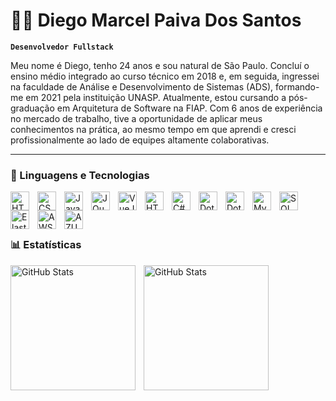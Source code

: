 # 👨‍💻 Diego Marcel Paiva Dos Santos

**`Desenvolvedor Fullstack`**

Meu nome é Diego, tenho 24 anos e sou natural de São Paulo. Concluí o ensino médio integrado ao curso técnico em 2018 e, em seguida, ingressei na faculdade de Análise e Desenvolvimento de Sistemas (ADS), formando-me em 2021 pela instituição UNASP. Atualmente, estou cursando a pós-graduação em Arquitetura de Software na FIAP. Com 6 anos de experiência no mercado de trabalho, tive a oportunidade de aplicar meus conhecimentos na prática, ao mesmo tempo em que aprendi e cresci profissionalmente ao lado de equipes altamente colaborativas.

---

### 🤖 Linguagens e Tecnologias

<img align="left" alt="HTML" title="HTML" width="30px" style="padding-right: 10px;" src="https://cdn.jsdelivr.net/gh/devicons/devicon@latest/icons/html5/html5-original.svg" />
<img align="left" alt="CSS" title="CSS" width="30px" style="padding-right: 10px;" src="https://cdn.jsdelivr.net/gh/devicons/devicon@latest/icons/css3/css3-original.svg" />
<img align="left" alt="JavaScript" title="JavaScript" width="30px" style="padding-right: 10px;" src="https://cdn.jsdelivr.net/gh/devicons/devicon@latest/icons/javascript/javascript-original.svg" />
<img align="left" alt="JQuery" title="JQuery" width="30px" style="padding-right: 10px;" src="https://cdn.jsdelivr.net/gh/devicons/devicon@latest/icons/jquery/jquery-original.svg" />
<img align="left" alt="VueJS" title="VueJS" width="30px" style="padding-right: 10px;" src="https://cdn.jsdelivr.net/gh/devicons/devicon@latest/icons/vuejs/vuejs-original.svg" />
<img align="left" alt="HTML" title="HTML" width="30px" style="padding-right: 10px;" src="https://cdn.jsdelivr.net/gh/devicons/devicon@latest/icons/bootstrap/bootstrap-original.svg" />
<img align="left" alt="C#" title="C#" width="30px" style="padding-right: 10px;" src="https://cdn.jsdelivr.net/gh/devicons/devicon@latest/icons/csharp/csharp-original.svg" />
<img align="left" alt="DotNetCore" title="DotNetCore" width="30px" style="padding-right: 10px;" src="https://cdn.jsdelivr.net/gh/devicons/devicon@latest/icons/dotnetcore/dotnetcore-original.svg" />
<img align="left" alt="DotNet" title="DotNet" width="30px" style="padding-right: 10px;" src="https://cdn.jsdelivr.net/gh/devicons/devicon@latest/icons/dot-net/dot-net-original.svg" />
<img align="left" alt="MySql" title="MySql" width="30px" style="padding-right: 10px;" src="https://cdn.jsdelivr.net/gh/devicons/devicon@latest/icons/mysql/mysql-original.svg" />
<img align="left" alt="SQL" title="SQL" width="30px" style="padding-right: 10px;" src="https://cdn.jsdelivr.net/gh/devicons/devicon@latest/icons/microsoftsqlserver/microsoftsqlserver-original.svg" />
<img align="left" alt="ElasticSearch" title="ElasticSearch" width="30px" style="padding-right: 10px;" src="https://cdn.jsdelivr.net/gh/devicons/devicon@latest/icons/elasticsearch/elasticsearch-original.svg" />
<img align="left" alt="AWS" title="AWS" width="30px" style="padding-right: 10px;" src="https://cdn.jsdelivr.net/gh/devicons/devicon@latest/icons/amazonwebservices/amazonwebservices-original-wordmark.svg" />
<img align="left" alt="AZURE" title="AZURE" width="30px" style="padding-right: 10px;" src="https://cdn.jsdelivr.net/gh/devicons/devicon@latest/icons/azuredevops/azuredevops-original.svg" />

<br/>
<br/>
<br/>
          
### 📊 Estatísticas

<p>
   <img align="left" alt="GitHub Stats" height="200" style="padding-right: 10px;" src="https://github-readme-stats.vercel.app/api?username=MarcelDev01&show_icons=true&theme=dark&include_all_commits=true&locale=pt-br"/>
   <img align="left" alt="GitHub Stats" height="200" src="https://github-readme-stats.vercel.app/api/top-langs/?username=MarcelDev01&theme=dark&locale=pt-br&layout=compact&custom_title=Tecnologias&langs_count=9"/>         
</p>

<!--
**MarcelDev01/MarcelDev01** is a ✨ _special_ ✨ repository because its `README.md` (this file) appears on your GitHub profile.

Here are some ideas to get you started:

- 🔭 I’m currently working on ...
- 🌱 I’m currently learning ...
- 👯 I’m looking to collaborate on ...
- 🤔 I’m looking for help with ...
- 💬 Ask me about ...
- 📫 How to reach me: ...
- 😄 Pronouns: ...
- ⚡ Fun fact: ...
-->
